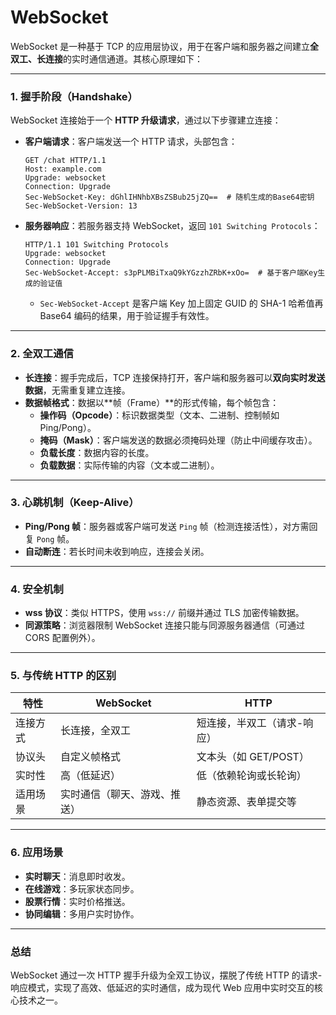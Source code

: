 # WebSocket
WebSocket 是一种基于 TCP 的应用层协议，用于在客户端和服务器之间建立**全双工、长连接**的实时通信通道。其核心原理如下：

---

### 1. **握手阶段（Handshake）**
WebSocket 连接始于一个 **HTTP 升级请求**，通过以下步骤建立连接：
- **客户端请求**：客户端发送一个 HTTP 请求，头部包含：
  ```http
  GET /chat HTTP/1.1
  Host: example.com
  Upgrade: websocket
  Connection: Upgrade
  Sec-WebSocket-Key: dGhlIHNhbXBsZSBub25jZQ==  # 随机生成的Base64密钥
  Sec-WebSocket-Version: 13
  ```
- **服务器响应**：若服务器支持 WebSocket，返回 `101 Switching Protocols`：
  ```http
  HTTP/1.1 101 Switching Protocols
  Upgrade: websocket
  Connection: Upgrade
  Sec-WebSocket-Accept: s3pPLMBiTxaQ9kYGzzhZRbK+xOo=  # 基于客户端Key生成的验证值
  ```
  - `Sec-WebSocket-Accept` 是客户端 Key 加上固定 GUID 的 SHA-1 哈希值再 Base64 编码的结果，用于验证握手有效性。

---

### 2. **全双工通信**
- **长连接**：握手完成后，TCP 连接保持打开，客户端和服务器可以**双向实时发送数据**，无需重复建立连接。
- **数据帧格式**：数据以**帧（Frame）**的形式传输，每个帧包含：
  - **操作码（Opcode）**：标识数据类型（文本、二进制、控制帧如 Ping/Pong）。
  - **掩码（Mask）**：客户端发送的数据必须掩码处理（防止中间缓存攻击）。
  - **负载长度**：数据内容的长度。
  - **负载数据**：实际传输的内容（文本或二进制）。

---

### 3. **心跳机制（Keep-Alive）**
- **Ping/Pong 帧**：服务器或客户端可发送 `Ping` 帧（检测连接活性），对方需回复 `Pong` 帧。
- **自动断连**：若长时间未收到响应，连接会关闭。

---

### 4. **安全机制**
- **wss 协议**：类似 HTTPS，使用 `wss://` 前缀并通过 TLS 加密传输数据。
- **同源策略**：浏览器限制 WebSocket 连接只能与同源服务器通信（可通过 CORS 配置例外）。

---

### 5. **与传统 HTTP 的区别**
| **特性**         | **WebSocket**                  | **HTTP**                     |
|------------------|--------------------------------|------------------------------|
| 连接方式         | 长连接，全双工                | 短连接，半双工（请求-响应） |
| 协议头           | 自定义帧格式                   | 文本头（如 GET/POST）        |
| 实时性           | 高（低延迟）                  | 低（依赖轮询或长轮询）      |
| 适用场景         | 实时通信（聊天、游戏、推送）  | 静态资源、表单提交等         |

---

### 6. **应用场景**
- **实时聊天**：消息即时收发。
- **在线游戏**：多玩家状态同步。
- **股票行情**：实时价格推送。
- **协同编辑**：多用户实时协作。

---

### 总结
WebSocket 通过一次 HTTP 握手升级为全双工协议，摆脱了传统 HTTP 的请求-响应模式，实现了高效、低延迟的实时通信，成为现代 Web 应用中实时交互的核心技术之一。